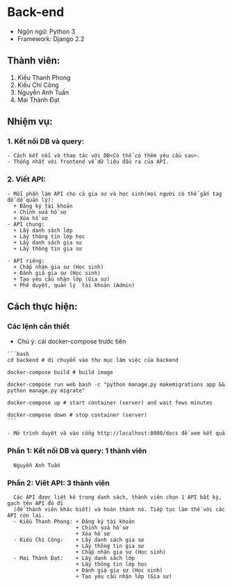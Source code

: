 # Back-end

- Ngôn ngữ: Python 3
- Framework: Django 2.2


## Thành viên:
  1. Kiều Thanh Phong
  2. Kiều Chí Công
  3. Nguyễn Anh Tuấn
  4. Mai Thành Đạt

## Nhiệm vụ:
  ### 1. Kết nối DB và query:
    - Cách kết nối và thao tác với DB<Có thể có thêm yêu cầu sau>.
    - Thống nhất với frontend về dữ liệu đầu ra của API.
  ### 2. Viết API:
    - Mỗi phần làm API cho cả gia sư và học sinh(mọi người có thể gắn tag để dễ quản lý):
      + Đăng ký tài khoản
      + Chỉnh sửa hồ sơ
      + Xóa hồ sơ
    - API chung:
      + Lấy danh sách lớp
      + Lấy thông tin lớp học
      + Lấy danh sách gia sư
      + Lấy thông tin gia sư

    - API riêng:
      + Chấp nhận gia sư (Học sinh)
      + Đánh giá gia sư (Học sinh)
      + Tạo yêu cầu nhận lớp (Gia sư)
      + Phê duyệt, quản lý  tài khoản (Admin)

## Cách thực hiện:
   ### Các lệnh cần thiết 
   - Chú ý: cài docker-compose trước tiên

    ```bash
    cd backend # di chuyển vào thư mục làm việc của backend 

    docker-compose build # build image

    docker-compose run web bash -c "python manage.py makemigrations app && python manage.py migrate"

    docker-compose up # start container (server) and wait fews minutes 

    docker-compose down # stop container (server) 
    ```

    - Mở trình duyệt và vào cổng http://localhost:8000/docs để xem kết quả 

   ### Phần 1: Kết nối DB và query: 1 thành viên
      Nguyễn Anh Tuấn
   ### Phần 2: Viêt API: 3 thành viên
      Các API được liệt kê trong danh sách, thành viên chọn 1 API bất kỳ, gạch tên API đó đi 
      (để thành viên khác biết) và hoàn thành nó. Tiếp tục làm thế với các API còn lại.
      - Kiều Thanh Phong: + Đăng ký tài khoản
                          + Chỉnh sửa hồ sơ
                          + Xóa hồ sơ
      - Kiều Chí Công:    + Lấy danh sách gia sư
                          + Lấy thông tin gia sư
                          + Chấp nhận gia sư (Học sinh)
      - Mai Thành Đạt:    + Lấy danh sách lớp
                          + Lấy thông tin lớp học
                          + Đánh giá gia sư (Học sinh)
                          + Tạo yêu cầu nhận lớp (Gia sư)




